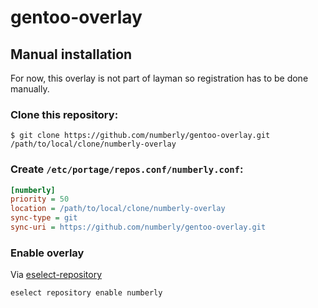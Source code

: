 # gentoo-overlay

## Manual installation
For now, this overlay is not part of layman so registration has to be done manually.

### Clone this repository:
```
$ git clone https://github.com/numberly/gentoo-overlay.git /path/to/local/clone/numberly-overlay
```
### Create `/etc/portage/repos.conf/numberly.conf`:
``` ini
[numberly]
priority = 50
location = /path/to/local/clone/numberly-overlay
sync-type = git
sync-uri = https://github.com/numberly/gentoo-overlay.git
```
### Enable overlay
Via [eselect-repository](https://packages.gentoo.org/packages/app-eselect/eselect-repository)
```
eselect repository enable numberly
```
